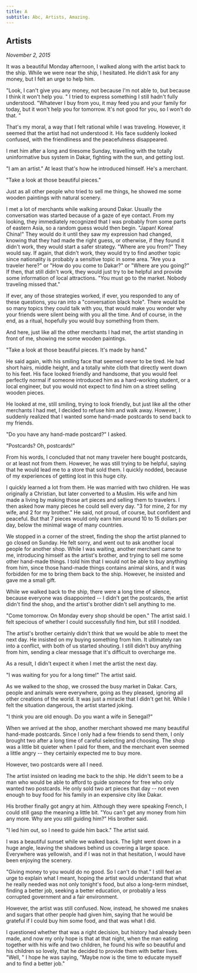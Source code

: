 ```yaml
---
title: A
subtitle: Abc, Artists, Amazing.
---
```


## Artists

*November 2, 2015*

It was a beautiful Monday afternoon, I walked along with the artist back
to the ship. While we were near the ship, I hesitated. He didn't ask for
any money, but I felt an urge to help him.

"Look, I can't give you any money, not because I'm not able to, but
because I think it won't help you. " I tried to express something I
still hadn't fully understood. "Whatever I buy from you, it may feed you
and your family for today, but it won't help you for tomorrow. It's not
good for you, so I won't do that. "

That's my moral, a way that I felt rational while I was traveling.
However, it seemed that the artist had not understood it. His face
suddenly looked confused, with the friendliness and the peacefulness
disappeared.

I met him after a long and tiresome Sunday, travelling with the totally
uninformative bus system in Dakar, fighting with the sun, and getting
lost.

"I am an artist." At least that's how he introduced himself. He's a
merchant.

"Take a look at those beautiful pieces."

Just as all other people who tried to sell me things, he showed me some
wooden paintings with natural scenery.

I met a lot of merchants while walking around Dakar. Usually the
conversation was started because of a gaze of eye contact. From my
looking, they immediately recognized that I was probably from some parts
of eastern Asia, so a random guess would then begin. "Japan! Korea!
China!" They would do it until they saw my expression had changed,
knowing that they had made the right guess, or otherwise, if they found
it didn't work, they would start a safer strategy. "Where are you from?"
They would say. If again, that didn't work, they would try to find
another topic since nationality is probably a sensitive topic in some
area. "Are you a traveler here?" or "How do you come to Dakar?" or
"Where are you going?" If then, that still didn't work, they would just
try to be helpful and provide some information of local attractions.
"You must go to the market. Nobody traveling missed that."

If ever, any of those strategies worked, if ever, you responded to any
of these questions, you ran into a "conversation black hole". There
would be so many topics they could talk with you, that would make you
wonder why your friends were silent being with you all the time. And of
course, in the end, as a ritual, hopefully you would buy something from
them.

And here, just like all the other merchants I had met, the artist
standing in front of me, showing me some wooden paintings.

"Take a look at those beautiful pieces. It's made by hand."

He said again, with his smiling face that seemed never to be tired. He
had short hairs, middle height, and a totally white cloth that directly
went down to his feet. His face looked friendly and handsome, that you
would feel perfectly normal if someone introduced him as a hard-working
student, or a local engineer, but you would not expect to find him on a
street selling wooden pieces.

He looked at me, still smiling, trying to look friendly, but just like
all the other merchants I had met, I decided to refuse him and walk
away. However, I suddenly realized that I wanted some hand-made
postcards to send back to my friends.

"Do you have any hand-made postcard?" I asked.

"Postcards? Oh, postcards!"

From his words, I concluded that not many traveler here bought
postcards, or at least not from them. However, he was still trying to be
helpful, saying that he would lead me to a store that sold them. I
quickly nodded, because of my experiences of getting lost in this huge
city.

I quickly learned a lot from them. He was married with two children. He
was originally a Christian, but later converted to a Muslim. His wife
and him made a living by making those art pieces and selling them to
travelers. I then asked how many pieces he could sell every day. "3 for
mine, 2 for my wife, and 2 for my brother." He said, not proud, of
course, but confident and peaceful. But that 7 pieces would only earn
him around 10 to 15 dollars per day, below the minimal wage of many
countries.

We stopped in a corner of the street, finding the shop the artist
planned to go closed on Sunday. He felt sorry, and went out to ask
another local people for another shop. While I was waiting, another
merchant came to me, introducing himself as the artist's brother, and
trying to sell me some other hand-made things. I told him that I would
not be able to buy anything from him, since those hand-made things
contains animal skins, and it was forbidden for me to bring them back to
the ship. However, he insisted and gave me a small gift.

While we walked back to the ship, there were a long time of silence,
because everyone was disappointed -- I didn't get the postcards, the
artist didn't find the shop, and the artist's brother didn't sell
anything to me.

"Come tomorrow. On Monday every shop should be open." The artist said. I
felt specious of whether I could successfully find him, but still I
nodded.

The artist's brother certainly didn't think that we would be able to
meet the next day. He insisted on my buying something from him. It
ultimately ran into a conflict, with both of us started shouting. I
still didn't buy anything from him, sending a clear message that it's
difficult to overcharge me.

As a result, I didn't expect it when I met the artist the next day.

"I was waiting for you for a long time!" The artist said.

As we walked to the shop, we crossed the busy market in Dakar. Cars,
people and animals were everywhere, going as they pleased, ignoring all
other creations of the world. It was just a miracle that I didn't get
hit. While I felt the situation dangerous, the artist started joking.

"I think you are old enough. Do you want a wife in Senegal?"

When we arrived at the shop, another merchant showed me many beautiful
hand-made postcards. Since I only had a few friends to send them, I only
brought two after a long time of careful selecting and choosing. The
shop was a little bit quieter when I paid for them, and the merchant
even seemed a little angry -- they certainly expected me to buy more.

However, two postcards were all I need.

The artist insisted on leading me back to the ship. He didn't seem to be
a man who would be able to afford to guide someone for free who only
wanted two postcards. He only sold two art pieces that day -- not even
enough to buy food for his family in an expensive city like Dakar.

His brother finally got angry at him. Although they were speaking
French, I could still gasp the meaning a little bit. "You can't get any
money from him any more. Why are you still guiding him?" His brother
said.

"I led him out, so I need to guide him back." The artist said.

I was a beautiful sunset while we walked back. The light went down in a
huge angle, leaving the shadows behind us covering a large space.
Everywhere was yellowish, and if I was not in that hesitation, I would
have been enjoying the scenery.

"Giving money to you would do no good. So I can't do that." I still feel
an urge to explain what I meant, hoping the artist would understand that
what he really needed was not only tonight's food, but also a long-term
mindset, finding a better job, seeking a better education, or probably a
less corrupted government and a fair environment.

However, the artist was still confused. Now, instead, he showed me
snakes and sugars that other people had given him, saying that he would
be grateful if I could buy him some food, and that was what I did.

I questioned whether that was a right decision, but history had already
been made, and now my only hope is that at that night, when the man
eating together with his wife and two children, he found his wife so
beautiful and his children so lovely, that he decided to provide them
with better lives. "Well, " I hope he was saying, "Maybe now is the time
to educate myself and to find a better job."
